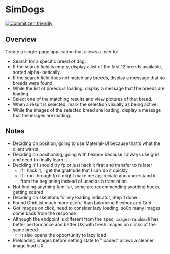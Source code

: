 # SimDogs

[![Commitizen friendly](https://img.shields.io/badge/commitizen-friendly-brightgreen.svg)](http://commitizen.github.io/cz-cli/)

## Overview

Create a single-page application that allows a user to:
- Search for a specific breed of dog.
- If the search field is empty, display a list of the first 12 breeds available, sorted alpha-
betically.
- If the search field does not match any breeds, display a message that no breeds were found.
- While the list of breeds is loading, display a message that the breeds are loading.
- Select one of the matching results and view pictures of that breed.
- When a result is selected, mark the selection visually as being active.
- While the images of the selected breed are loading, display a message that the images are loading.

## Notes

- Deciding on position, going to use Material-UI because that's what the client wants
- Deciding on positioning, going with flexbox because I always use grid and need to finally learn it
- Deciding if I should try fp or just hack it first and transfer to fs later
  - If I hack it, I get the gratitude that I can do it quickly
  - If I run through fp it might make me appreciate and understand it from the beginning instead of used as a translation
- Not finding anything familiar, some are recommending avoiding hooks, getting scared
- Deciding on skeletons for my loading indicator, Step 1 done
- Found GridList much more useful than balancing Flexbox and Grid
- Got images on click, need to consider lazy loading, so0o many images come back from the response
- Although the endpoint is different from the spec, `images/random/8` has better performance and better UX with fresh images on clicks of the same breed
  - It also opens the opportunity to lazy load
- Preloading images before setting state to "loaded" allows a cleaner image load UX